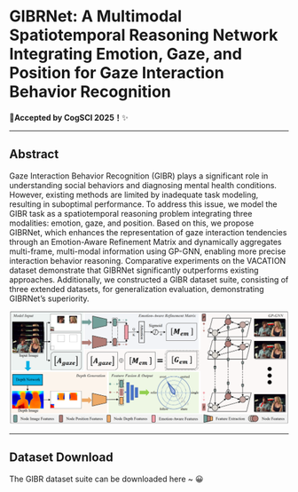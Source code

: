 # GIBRNet: A Multimodal Spatiotemporal Reasoning Network Integrating Emotion, Gaze, and Position for Gaze Interaction Behavior Recognition

🚩**Accepted by CogSCI 2025！**✨

---

## Abstract

Gaze Interaction Behavior Recognition (GIBR) plays a significant role in understanding social behaviors and diagnosing mental health conditions. However, existing methods are limited by inadequate task modeling, resulting in suboptimal performance. To address this issue, we model the GIBR task as a spatiotemporal reasoning problem integrating three modalities: emotion, gaze, and position. Based on this, we propose GIBRNet, which enhances the representation of gaze interaction tendencies through an Emotion-Aware Refinement Matrix and dynamically aggregates multi-frame, multi-modal information using GP-GNN, enabling more precise interaction behavior reasoning. Comparative experiments on the VACATION dataset demonstrate that GIBRNet significantly outperforms existing approaches. Additionally, we constructed a GIBR dataset suite, consisting of three extended datasets, for generalization evaluation, demonstrating GIBRNet’s superiority. 

![image-20250527223643349](md_images/README/image-20250527223643349.png)

---

## Dataset Download

The GIBR dataset suite can be downloaded here ~ 😀

